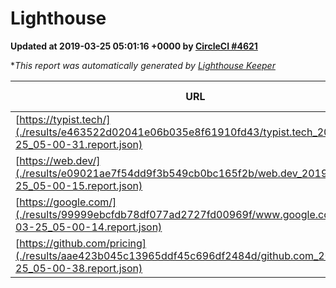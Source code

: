 
# Lighthouse

**Updated at 2019-03-25 05:01:16 +0000 by [CircleCI #4621](https://circleci.com/gh/ItinerisLtd/lighthouse-keeper-example/4621)**

**This report was automatically generated by [Lighthouse Keeper](https://github.com/itinerisltd/lighthouse-keeper)*

| URL | Performance | Accessibility | Best Practices | SEO | PWA | Updated At |
| --- | --- | --- | --- | --- | --- | --- |
| [https://typist.tech/](./results/e463522d02041e06b035e8f61910fd43/typist.tech_2019-03-25_05-00-31.report.json) | 1 |  |  |  |  | 2019-03-25T05:00:31.209Z |
| [https://web.dev/](./results/e09021ae7f54dd9f3b549cb0bc165f2b/web.dev_2019-03-25_05-00-15.report.json) | 0.98 | 0.93 | 0.93 | 0.96 | 1 | 2019-03-25T05:00:15.249Z |
| [https://google.com/](./results/99999ebcfdb78df077ad2727fd00969f/www.google.com_2019-03-25_05-00-14.report.json) | 0.95 | 0.71 | 0.93 | 0.82 | 0.58 | 2019-03-25T05:00:14.939Z |
| [https://github.com/pricing](./results/aae423b045c13965ddf45c696df2484d/github.com_2019-03-25_05-00-38.report.json) | 0.83 | 0.89 | 0.93 | 0.9 | 0.58 | 2019-03-25T05:00:38.394Z |

